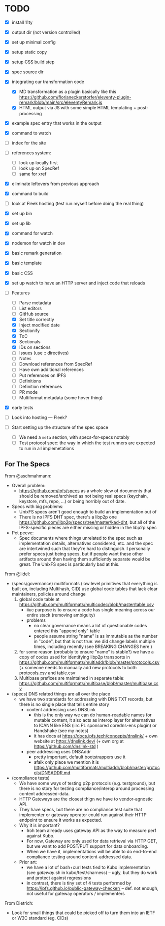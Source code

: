 
# TODO

- [x] install 11ty
- [x] output dir (not version controlled)
- [x] set up minimal config
- [x] setup static copy
- [x] setup CSS build step
- [x] spec source dir
- [x] integrating our transformation code
    - [x] MD transformation as a plugin basically like this https://github.com/florianeckerstorfer/eleventy-plugin-remark/blob/main/src/eleventyRemark.js
    - [x] HTML output via JS with some simple HTML templating + post-processing
- [x] example spec entry that works in the output
- [x] command to watch
- [ ] index for the site
- [ ] references system:
    - [ ] look up locally first
    - [ ] look up on SpecRef
    - [ ] same for xref
- [x] eliminate leftovers from previous approach
- [x] command to build
- [ ] look at Fleek hosting (test run myself before doing the real thing)

- [x] set up bin
- [x] set up lib
- [x] command for watch
- [x] nodemon for watch in dev
- [x] basic remark generation
- [x] basic template
- [x] basic CSS
- [x] set up watch to have an HTTP server and inject code that reloads
- [ ] Features
    - [ ] Parse metadata
    - [ ] List editors
    - [ ] GitHub source
    - [x] Set title correctly
    - [x] Inject modified date
    - [x] Sectionify
    - [x] ToC
    - [x] Sectionals
    - [x] IDs on sections
    - [ ] Issues (use :: directives)
    - [ ] Notes
    - [ ] Download references from SpecRef
    - [ ] Have own additional references
    - [ ] Put references on IPFS
    - [ ] Definitions
    - [ ] Definition references
    - [ ] PR mode
    - [ ] Multiformat metadata (some hover thing)
- [x] early tests
- [ ] Look into hosting — Fleek?
- [ ] Start setting up the structure of the spec space
    - [ ] We need a `meta` section, with specs-for-specs notably
    - [ ] Test protocol spec: the way in which the test runners are expected to run in all implemetations

## For The Specs

From @aschmahmann:
* Overall problem:
    * https://github.com/ipfs/specs as a whole slew of documents that should be removed/archived as not being real specs (keychain, keystore, mfs, repo, ...) or being horribly out of date.
* Specs with big problems:
    * UnixFS specs aren't good enough to build an implementation out of
    * There is no IPFS DHT spec, there's a libp2p one https://github.com/libp2p/specs/tree/master/kad-dht, but all of the IPFS-specific pieces are either missing or hidden in the libp2p spec
* Pet peeve:
    * Spec documents where things unrelated to the spec such as implementation details, alternatives considered, etc. and the spec are intertwined such that they're hard to distinguish. I personally prefer specs just being specs, but if people want these other artifacts around then having them sufficiently separate would be great. The UnixFS spec is particularly bad at this.

From @lidel:
* (specs/governance) multiformats (low level primitives that everything is built on, including Multihash, CID) use global code tables that lack clear maintainers, policies around change
    1. global code table at https://github.com/multiformats/multicodec/blob/master/table.csv
        * iiuc purpose is to ensure a code has single meaning across our entire stack (removing ambiguity)
        * problems
            * no clear governance means a lot of questionable codes entered this "append only" table
            * people assume string "name" is as immutable as the number in "code", but that is not true: we did change labels multiple times, including recently (see BREAKING CHANGES here )
    2. for some reason (probably to ensure "name" is stable?) we have a copy of  codes used for identifying libp2p transports in https://github.com/multiformats/multiaddr/blob/master/protocols.csv (+ someone needs to manually add new protocols to both protocols.csv and table.csv
    3. Multibase prefixes are maintained in separate table: https://github.com/multiformats/multibase/blob/master/multibase.csv
* (specs) DNS related things are all over the place
    * we have two standards for addressing with DNS TXT records, but there is no single place that tells entire story
        * content addressing uses DNSLink
            * this is the only way we can do human-readable names for mutable content, it also acts as interop layer for alternatives to ICANN like ENS (iirc PL sponsored coredns-ens plugin) or Handshake (see my notes)
            * it has docs at https://docs.ipfs.tech/concepts/dnslink/ +  own website at https://dnslink.dev/ (+ own org at  https://github.com/dnslink-std )
        * peer addressing uses DNSAddr
            * pretty important, default bootstrappers use it
            * afaik only place we mention it is https://github.com/multiformats/multiaddr/blob/master/protocols/DNSADDR.md
* (compliance tests)
    * We have some ways of testing p2p protocols (e.g. testground), but there is no story for testing compliance/interop around processing content addressed-data.
    * HTTP Gateways are the closest thign we have to vendor-agnostic API.
    * They have specs, but there are no compliance test suite that implementer or gateway operator  could run against their HTTP endpoint to ensure it works as expected.
    * Why it is important?
        * Iroh team already uses gateway API as the way to measure perf against Kubo.
        * For now, Gateway are only used for data retrieval via HTTP GET, but we want to add POST/PUT support for data onboarding.
        * When we have it, implementations will be able to do end-to-end compliance testing around content-addressed data.
    * Prior art:
        * we have a lot of bash+curl tests tied to Kubo implementation (see *gateway*.sh in kubo/test/sharness) – ugly, but they do work and protect against regressions
        * in contrast, there is tiny set of 4 tests performed by https://ipfs.github.io/public-gateway-checker/  – def. not enough, not useful for gateway operators / implementers

From Dietrich:
* Look for small things that could be picked off to turn them into an IETF or W3C standard (eg. CIDs)
